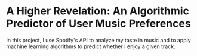 # A Higher Revelation: An Algorithmic Predictor of User Music Preferences
In this project, I use Spotify's API to analyze my taste in music and to apply machine learning algorithms to predict whether I enjoy a given track.
